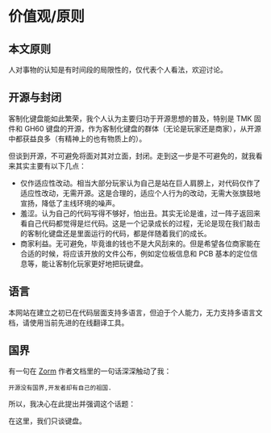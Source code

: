 # 价值观/原则

## 本文原则

人对事物的认知是有时间段的局限性的，仅代表个人看法，欢迎讨论。

## 开源与封闭

客制化键盘能如此繁荣，我个人认为主要归功于开源思想的普及，特别是 TMK 固件和 GH60 键盘的开源，作为客制化键盘的群体（无论是玩家还是商家），从开源中都获益良多（有精神上的也有物质上的）。

但谈到开源，不可避免将面对其对立面，封闭。走到这一步是不可避免的，就我看来其实主要有以下几点：

- 仅作适应性改动。相当大部分玩家认为自己是站在巨人肩膀上，对代码仅作了适应性改动，无需开源。这是合理的，适应个人行为的改动，无需大张旗鼓地宣扬，降低了主线环境的噪声。
- 羞涩。认为自己的代码写得不够好，怕出丑。其实无论是谁，过一阵子返回来看自己代码都觉得是烂代码。这是一个记录成长的过程，无论是现在我们敲击的客制化键盘还是里面运行的代码，都是伴随着我们的成长。
- 商家利益。无可避免，毕竟谁的钱也不是大风刮来的。但是希望各位商家能在合适的时候，将应该开放的文件公布，例如定位板信息和 PCB 基本的定位信息等，能让客制化玩家更好地把玩键盘。

## 语言

本网站在建立之初已在代码层面支持多语言，但迫于个人能力，无力支持多语言文档，请使用当前先进的在线翻译工具。

## 国界

有一句在 [Zorm](https://gitee.com/chunanyong/zorm) 作者文档里的一句话深深触动了我：

    开源没有国界,开发者却有自己的祖国.

所以，我决心在此提出并强调这个话题：

在这里，我们只谈键盘。
